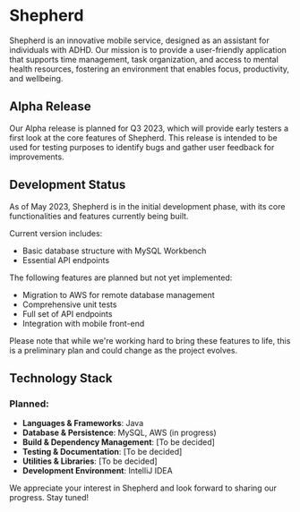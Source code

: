 # Shepherd

Shepherd is an innovative mobile service, designed as an assistant for individuals with ADHD. Our mission is to provide a user-friendly application that supports time management, task organization, and access to mental health resources, fostering an environment that enables focus, productivity, and wellbeing.

## Alpha Release

Our Alpha release is planned for Q3 2023, which will provide early testers a first look at the core features of Shepherd. This release is intended to be used for testing purposes to identify bugs and gather user feedback for improvements.

## Development Status

As of May 2023, Shepherd is in the initial development phase, with its core functionalities and features currently being built.

Current version includes:

- Basic database structure with MySQL Workbench
- Essential API endpoints

The following features are planned but not yet implemented:

- Migration to AWS for remote database management
- Comprehensive unit tests
- Full set of API endpoints
- Integration with mobile front-end

Please note that while we're working hard to bring these features to life, this is a preliminary plan and could change as the project evolves.

## Technology Stack

### Planned:

- **Languages & Frameworks**: Java
- **Database & Persistence**: MySQL, AWS (in progress)
- **Build & Dependency Management**: [To be decided]
- **Testing & Documentation**: [To be decided]
- **Utilities & Libraries**: [To be decided]
- **Development Environment**: IntelliJ IDEA

We appreciate your interest in Shepherd and look forward to sharing our progress. Stay tuned!
